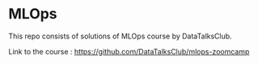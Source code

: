 # MLOps

This repo consists of solutions of MLOps course by DataTalksClub.

Link to the course : https://github.com/DataTalksClub/mlops-zoomcamp
